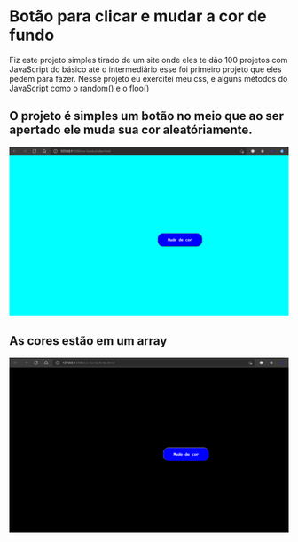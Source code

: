 # Botão para clicar e mudar a cor de fundo

Fiz este projeto simples tirado de um site onde eles te dão 100 projetos com JavaScript do básico até o intermediário esse foi primeiro projeto que eles pedem para fazer.
Nesse projeto eu exercitei meu css, e alguns métodos do JavaScript como o random() e o floo() 



## O projeto é simples um botão no meio que ao ser apertado ele muda sua cor aleatóriamente.

![Alt text](../img/botaoMudarDeCor.PNG)

## As cores estão em um array
![Alt text](../img/botaoMudarDeCor2.PNG)
